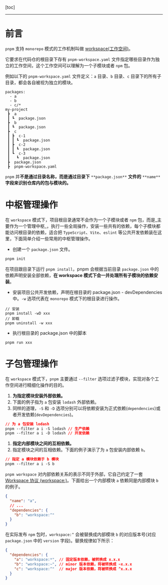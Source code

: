 [toc]

---

# 前言

`pnpm` 支持 `monorepo` 模式的工作机制叫做 [workspace(工作空间)](https://link.zhihu.com/?target=https%3A//pnpm.io/zh/workspaces)。

它要求在代码仓的根目录下存有 `pnpm-workspace.yaml` 文件指定哪些目录作为独立的工作空间，这个工作空间可以理解为一个子模块或者 `npm` 包。

例如以下的 `pnpm-workspace.yaml` 文件定义：`a` 目录、`b` 目录、`c` 目录下的所有子目录，都会各自被视为独立的模块。

```text
packages:
  - a
  - b
  - c/*
my-project
 ┣  a
 ┃ ┗  package.json
 ┣  b
 ┃ ┗  package.json
 ┣  c
 ┃ ┣  c-1
 ┃ ┃ ┗  package.json
 ┃ ┣  c-2
 ┃ ┃ ┗  package.json
 ┃ ┗  c-3
 ┃   ┗  package.json
 ┣  package.json
 ┣  pnpm-workspace.yaml
```

`pnpm` 并**不是通过目录名称，而是通过目录下** `**package.json**` **文件的** `**name**` **字段来识别仓库内的包与模块的。**

# 中枢管理操作

在 `workspace` 模式下，项目根目录通常不会作为一个子模块或者 `npm` 包，而是_主要作为一个管理中枢_，执行一些全局操作，安装一些共有的依赖，每个子模块都能访问根目录的依赖，适合把 `TypeScript`、`Vite`、`eslint` 等公共开发依赖装在这里，下面简单介绍一些常用的中枢管理操作。

- 创建一个 `package.json` 文件。

```csharp
pnpm init
```

在项目跟目录下运行 `pnpm install`，pnpm 会根据当前目录 `package.json` 中的依赖声明安装全部依赖，**在 workspace 模式下会一并处理所有子模块的依赖安装**。

- 安装项目公共开发依赖，声明在根目录的 package.json - devDependencies 中。`-w` 选项代表在 `monorepo` 模式下的根目录进行操作。

```arduino
// 安装
pnpm install -wD xxx
// 卸载
pnpm uninstall -w xxx
```

- 执行根目录的 package.json 中的脚本

```arduino
pnpm run xxx
```

# 子包管理操作

在 `workspace` 模式下，`pnpm` 主要通过 `--filter` 选项过滤子模块，实现对各个工作空间进行精细化操作的目的。

1. **为指定模块安装外部依赖。**
2. 下面的例子指为 `a` 包安装 `lodash` 外部依赖。
3. 同样的道理，`-S` 和 `-D` 选项分别可以将依赖安装为正式依赖(`dependencies`)或者开发依赖(`devDependencies`)。

```css
// 为 a 包安装 lodash 
pnpm --filter a i -S lodash // 生产依赖
pnpm --filter a i -D lodash // 开发依赖
```

1. **指定内部模块之间的互相依赖。**
2. 指定模块之间的互相依赖。下面的例子演示了为 `a` 包安装内部依赖 `b`。

```css
// 指定 a 模块依赖于 b 模块
pnpm --filter a i -S b
```

`pnpm workspace` 对内部依赖关系的表示不同于外部，它自己约定了一套 [Workspace 协议 (workspace:)](https://link.zhihu.com/?target=https%3A//pnpm.io/zh/workspaces%23workspace-%E5%8D%8F%E8%AE%AE-workspace)。下面给出一个内部模块 `a` 依赖同是内部模块 `b` 的例子。

```json
{
  "name": "a",
  // ...
  "dependencies": {
    "b": "workspace:^"
  }
}
```

在实际发布 `npm` 包时，`workspace:^` 会被替换成内部模块 `b` 的对应版本号(对应 `package.json` 中的 `version` 字段)。替换规律如下所示：

```json
{
  "dependencies": {
    "a": "workspace:*", // 固定版本依赖，被转换成 x.x.x
    "b": "workspace:~", // minor 版本依赖，将被转换成 ~x.x.x
    "c": "workspace:^"  // major 版本依赖，将被转换成 ^x.x.x
  }
}
```